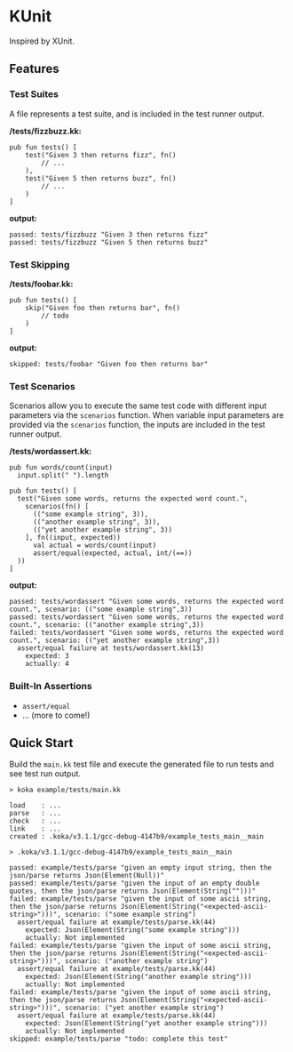 # KUnit

Inspired by XUnit.

## Features

### Test Suites

A file represents a test suite, and is included in the test runner output.

**/tests/fizzbuzz.kk:**

```koka
pub fun tests() [
    test("Given 3 then returns fizz", fn()
        // ...        
    ),
    test("Given 5 then returns buzz", fn()
        // ...
    )
]
```

**output:**

```koka
passed: tests/fizzbuzz "Given 3 then returns fizz"
passed: tests/fizzbuzz "Given 5 then returns buzz"
```

### Test Skipping

**/tests/foobar.kk:**

```koka
pub fun tests() [
    skip("Given foo then returns bar", fn()
        // todo
    )
]
```

**output:**

```koka
skipped: tests/foobar "Given foo then returns bar"
```

### Test Scenarios

Scenarios allow you to execute the same test code with different input parameters via the `scenarios` function. When variable input parameters are provided via the `scenarios` function, the inputs are included in the test runner output.

**/tests/wordassert.kk:**

```koka
pub fun words/count(input)
  input.split(" ").length

pub fun tests() [
  test("Given some words, returns the expected word count.",
    scenarios(fn() [
      (("some example string", 3)),
      (("another example string", 3)),
      (("yet another example string", 3))
    ], fn((input, expected))
      val actual = words/count(input)
      assert/equal(expected, actual, int/(==))
  ))
]
```

**output:**

```koka
passed: tests/wordassert "Given some words, returns the expected word count.", scenario: (("some example string",3))
passed: tests/wordassert "Given some words, returns the expected word count.", scenario: (("another example string",3))
failed: tests/wordassert "Given some words, returns the expected word count.", scenario: (("yet another example string",3))
  assert/equal failure at tests/wordassert.kk(13)
    expected: 3
    actually: 4
```

### Built-In Assertions
* `assert/equal`
* ... (more to come!)

## Quick Start
Build the `main.kk` test file and execute the generated file to run tests and see test run output.

```
> koka example/tests/main.kk

load    : ...
parse   : ...
check   : ...
link    : ...
created : .koka/v3.1.1/gcc-debug-4147b9/example_tests_main__main

> .koka/v3.1.1/gcc-debug-4147b9/example_tests_main__main

passed: example/tests/parse "given an empty input string, then the json/parse returns Json(Element(Null))"
passed: example/tests/parse "given the input of an empty double quotes, then the json/parse returns Json(Element(String("")))"
failed: example/tests/parse "given the input of some ascii string, then the json/parse returns Json(Element(String("<expected-ascii-string>")))", scenario: ("some example string")
  assert/equal failure at example/tests/parse.kk(44)
    expected: Json(Element(String("some example string")))
    actually: Not implemented
failed: example/tests/parse "given the input of some ascii string, then the json/parse returns Json(Element(String("<expected-ascii-string>")))", scenario: ("another example string")
  assert/equal failure at example/tests/parse.kk(44)
    expected: Json(Element(String("another example string")))
    actually: Not implemented
failed: example/tests/parse "given the input of some ascii string, then the json/parse returns Json(Element(String("<expected-ascii-string>")))", scenario: ("yet another example string")
  assert/equal failure at example/tests/parse.kk(44)
    expected: Json(Element(String("yet another example string")))
    actually: Not implemented
skipped: example/tests/parse "todo: complete this test"
```
